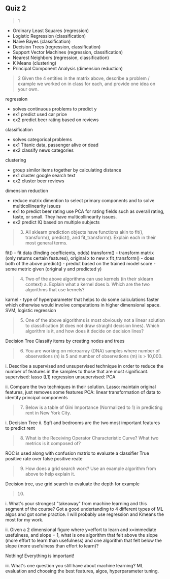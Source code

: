 Quiz 2
--------------------------------------------------

>1

- Ordinary Least Squares (regression)
- Logistic Regression (classification)
- Naive Bayes (classification)
- Decision Trees (regression, classification)
- Support Vector Machines (regression, classification)
- Nearest Neighbors (regression, classification)
- K Means (clustering)
- Principal Component Analysis (dimension reduction)

>2 Given the 4 entities in the matrix above, describe a problem / example we worked on in class for each, and provide one idea on your own.

regression
- solves continuous problems to predict y
- ex1 predict used car price
- ex2 predict beer rating based on reviews

classification
- solves categorical problems
- ex1 Titanic data, passenger alive or dead
- ex2 classify news categories

clustering
- group similor items together by calculating distance
- ex1 cluster google search text
- ex2 cluster beer reviews

dimension reduction
- reduce matrix dimention to select primary components and to solve multicollinearity issues
- ex1 to predict beer rating use PCA for rating fields such as overall rating, taste, or small. They have multicollinearity issues.
- ex2 predict IQ based on multiple subjects

>3. All sklearn prediction objects have functions akin to fit(), transform(), predict(), and fit_transform(). Explain each in their most general terms.

fit() - fit data (finding coefficients, odds)
transform() - transform matrix (only returns certain features), original x to new x
fit_transform() - does both of the above
predict() - predict based on the trained model
score - some metric given (original y and predicted y)

>4. Two of the above algorithms can use kernels (in their sklearn context) a. Explain what a kernel does b. Which are the two algorithms that use kernels?

karnel - type of hyperparameter that helps to do some calculations faster which otherwise would involve computations in higher dimensional space. 
SVM,  logistic regression

> 5. One of the above algorithms is most obviously not a linear solution to classification (it does not draw straight decision lines). Which algorithm is it, and how does it decide on decision lines?

Decision Tree
Classify items by creating nodes and trees

>6. You are working on microarray (DNA) samples where number of observations (n) is 5 and number of observations (m) is > 10,000.

i. Describe a supervised and unsupervised technique in order to reduce the number of features in the samples to those that are most significant.
supervised: lasso (L1) regression
unsupervised: PCA

ii. Compare the two techniques in their solution.
Lasso: maintain original features, just removes some features
PCA: linear transformation of data to identify principal components

>7. Below is a table of Gini Importance (Normalized to 1) in predicting rent in New York City.

i. Decision Tree
ii. Sqft and bedrooms are the two most important features to predict rent

>8. What is the Receiving Operator Characteristic Curve? What two metrics is it composed of?

ROC is used along with confusion matrix to evaluate a classifier
True positive rate over false positive reate

>9. How does a grid search work? Use an example algorithm from above to help explain it.

Decision tree, use grid search to evaluate the depth for example

>10. 

i. What's your strongest "takeaway" from machine learning and this segment of the course?
Got a good undertanding to 4 different types of ML algos and got some practice. I will probably use regression and Kmeans the most for my work.

ii. Given a 2 dimensional figure where y=effort to learn and x=immediate usefulness, and slope = 1, what is one algorithm that felt above the slope (more effort to learn than usefulness) and one algorithm that felt below the slope (more usefulness than effort to learn)?

Nothing! Everything is important!

iii. What's one question you still have about machine learning?
ML evaluation and choosing the best features, algos, hyperparameter tuning.